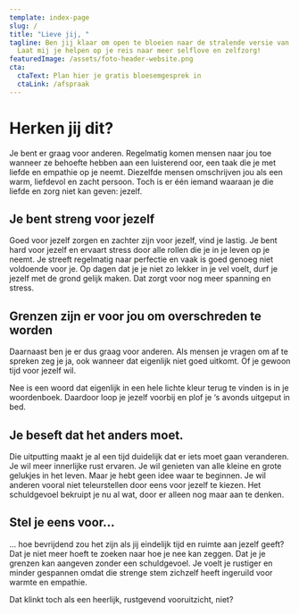 ```yaml
---
template: index-page
slug: /
title: "Lieve jij, "
tagline: Ben jij klaar om open te bloeien naar de stralende versie van jezelf?
  Laat mij je helpen op je reis naar meer selflove en zelfzorg!
featuredImage: /assets/foto-header-website.png
cta:
  ctaText: Plan hier je gratis bloesemgesprek in
  ctaLink: /afspraak
---
```

# Herken jij dit?

Je bent er graag voor anderen. Regelmatig komen mensen naar jou toe wanneer ze behoefte hebben aan een luisterend oor, een taak die je met liefde en empathie op je neemt. Diezelfde mensen omschrijven jou als een warm, liefdevol en zacht persoon. Toch is er één iemand waaraan je die liefde en zorg niet kan geven: jezelf.

## Je bent streng voor jezelf

Goed voor jezelf zorgen en zachter zijn voor jezelf, vind je lastig. Je bent hard voor jezelf en ervaart stress door alle rollen die je in je leven op je neemt. Je streeft regelmatig naar perfectie en vaak is goed genoeg niet voldoende voor je. Op dagen dat je je niet zo lekker in je vel voelt, durf je jezelf met de grond gelijk maken. Dat zorgt voor nog meer spanning en stress. 

## Grenzen zijn er voor jou om overschreden te worden

Daarnaast ben je er dus graag voor anderen. Als mensen je vragen om af te spreken zeg je ja, ook wanneer dat eigenlijk niet goed uitkomt. Of je gewoon tijd voor jezelf wil.

Nee is een woord dat eigenlijk in een hele lichte kleur terug te vinden is in je woordenboek. Daardoor loop je jezelf voorbij en plof je ‘s avonds uitgeput in bed.  

## Je beseft dat het anders moet.

Die uitputting maakt je al een tijd duidelijk dat er iets moet gaan veranderen. Je wil meer innerlijke rust ervaren. Je wil genieten van alle kleine en grote gelukjes in het leven. Maar je hebt geen idee waar te beginnen. Je wil anderen vooral niet teleurstellen door eens voor jezelf te kiezen. Het schuldgevoel bekruipt je nu al wat, door er alleen nog maar aan te denken. 

## Stel je eens voor...

… hoe bevrijdend zou het zijn als jij eindelijk tijd en ruimte aan jezelf geeft?Dat je niet meer hoeft te zoeken naar hoe je nee kan zeggen. Dat je je grenzen kan aangeven zonder een schuldgevoel. Je voelt je rustiger en minder gespannen omdat die strenge stem zichzelf heeft ingeruild voor warmte en empathie.



Dat klinkt toch als een heerlijk, rustgevend vooruitzicht, niet?